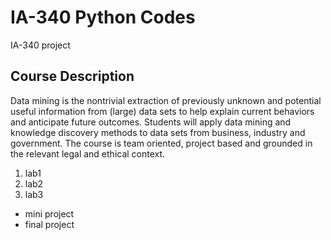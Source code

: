 # IA-340 Python Codes

IA-340 project

## Course Description
Data mining is the nontrivial extraction of previously unknown and potential useful information from (large) data sets to help explain current behaviors and anticipate future outcomes. Students will apply data mining and knowledge discovery methods to data sets from business, industry and government. The course is team oriented, project based and grounded in the relevant legal and ethical context.


1. lab1
2. lab2
3. lab3

- mini project
- final project
